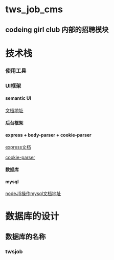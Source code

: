 # tws_job_cms

## codeing girl club 内部的招聘模块

# 技术栈

### 使用工具

### UI框架

#### semantic UI

[文档地址](http://semantic.yubolun.com/)

#### 后台框架

#### express + body-parser + cookie-parser

[express文档](https://www.zybuluo.com/XiangZhou/note/208532#reqcookies)

[cookie-parser](https://segmentfault.com/a/1190000004139342?_ea=504710)

#### 数据库

#### mysql

[nodeJS操作mysql文档地址](http://www.runoob.com/nodejs/nodejs-mysql.html)

# 数据库的设计

## 数据库的名称

### twsjob



